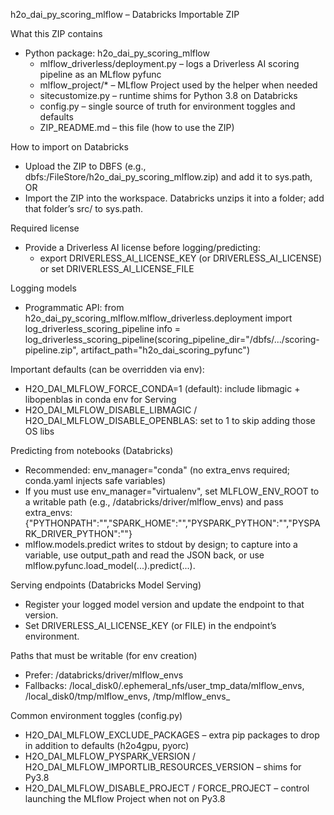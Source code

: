 h2o_dai_py_scoring_mlflow – Databricks Importable ZIP

What this ZIP contains
- Python package: h2o_dai_py_scoring_mlflow
  - mlflow_driverless/deployment.py – logs a Driverless AI scoring pipeline as an MLflow pyfunc
  - mlflow_project/* – MLflow Project used by the helper when needed
  - sitecustomize.py – runtime shims for Python 3.8 on Databricks
  - config.py – single source of truth for environment toggles and defaults
  - ZIP_README.md – this file (how to use the ZIP)

How to import on Databricks
- Upload the ZIP to DBFS (e.g., dbfs:/FileStore/h2o_dai_py_scoring_mlflow.zip) and add it to sys.path, OR
- Import the ZIP into the workspace. Databricks unzips it into a folder; add that folder’s src/ to sys.path.

Required license
- Provide a Driverless AI license before logging/predicting:
  - export DRIVERLESS_AI_LICENSE_KEY (or DRIVERLESS_AI_LICENSE) or set DRIVERLESS_AI_LICENSE_FILE

Logging models
- Programmatic API:
  from h2o_dai_py_scoring_mlflow.mlflow_driverless.deployment import log_driverless_scoring_pipeline
  info = log_driverless_scoring_pipeline(scoring_pipeline_dir="/dbfs/.../scoring-pipeline.zip", artifact_path="h2o_dai_scoring_pyfunc")

Important defaults (can be overridden via env):
- H2O_DAI_MLFLOW_FORCE_CONDA=1 (default): include libmagic + libopenblas in conda env for Serving
- H2O_DAI_MLFLOW_DISABLE_LIBMAGIC / H2O_DAI_MLFLOW_DISABLE_OPENBLAS: set to 1 to skip adding those OS libs

Predicting from notebooks (Databricks)
- Recommended: env_manager="conda" (no extra_envs required; conda.yaml injects safe variables)
- If you must use env_manager="virtualenv", set MLFLOW_ENV_ROOT to a writable path (e.g., /databricks/driver/mlflow_envs) and pass extra_envs:
  {"PYTHONPATH":"","SPARK_HOME":"","PYSPARK_PYTHON":"","PYSPARK_DRIVER_PYTHON":""}
- mlflow.models.predict writes to stdout by design; to capture into a variable, use output_path and read the JSON back, or use mlflow.pyfunc.load_model(...).predict(...).

Serving endpoints (Databricks Model Serving)
- Register your logged model version and update the endpoint to that version.
- Set DRIVERLESS_AI_LICENSE_KEY (or FILE) in the endpoint’s environment.

Paths that must be writable (for env creation)
- Prefer: /databricks/driver/mlflow_envs
- Fallbacks: /local_disk0/.ephemeral_nfs/user_tmp_data/mlflow_envs, /local_disk0/tmp/mlflow_envs, /tmp/mlflow_envs_<uid>

Common environment toggles (config.py)
- H2O_DAI_MLFLOW_EXCLUDE_PACKAGES – extra pip packages to drop in addition to defaults (h2o4gpu, pyorc)
- H2O_DAI_MLFLOW_PYSPARK_VERSION / H2O_DAI_MLFLOW_IMPORTLIB_RESOURCES_VERSION – shims for Py3.8
- H2O_DAI_MLFLOW_DISABLE_PROJECT / FORCE_PROJECT – control launching the MLflow Project when not on Py3.8
